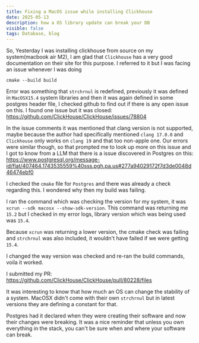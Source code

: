 ```yaml
---
title: Fixing a MacOS issue while installing Clickhouse 
date: 2025-05-13
description: how a OS library update can break your DB 
visible: false
tags: Database, blog
---
```


So, Yesterday I was installing clickhouse from source on my system(macbook air M2), I am glad that `Clickhouse` has a very good
documentation on their site for this purpose.
I referred to it but I was facing an issue whenever I was doing
```
cmake --build build
```
Error was something that `strchrnul` is redefined, previously it was defined in `MacOSX15.4` system libraries and then it was again 
defined in some postgres header file, I checked github to find out if there is any open issue on this. I found one issue but it was closed:
https://github.com/ClickHouse/ClickHouse/issues/78804

In the issue comments it was mentioned that clang version is not supported, maybe because the author had specifically mentioned 
`clang 17.0.0` and `Clickhouse` only works on `clang 19` and that too non-apple one.
Our errors were similar though, so that prompted me to look up more on this issue and I got to know from a LLM that there is
a issue discovered in Postgres on this: 
https://www.postgresql.org/message-id/flat/407464.1743535559%40sss.pgh.pa.us#277a94029172f7d3de0048d46474ebf0

I checked the `cmake` file for `Postgres` and there was already a check regarding this. I wondered why then my build was failing.

I ran the command which was checking the version for my system, it was `xcrun --sdk macosx --show-sdk-version`. This command was returning me `15.2` but I checked in my error logs, library version which was being used was `15.4`. 

Because `xcrun` was returning a lower version, the cmake check was failing and `strchrnul` was also included, it wouldn't have failed
if we were getting `15.4`. 

I changed the way version was checked and re-ran the build commands, voila it worked.

I submitted my PR: https://github.com/ClickHouse/ClickHouse/pull/80228/files

It was interesting to know that how much an OS can change the stability of a system. MacOSX didn't come with their own `strchrnul` but in latest versions they are defining a constant for that.

Postgres had it declared when they were creating their software and now their changes were breaking. It was a nice reminder that unless you own everything in the stack, you can't be sure when and where your software can break.

